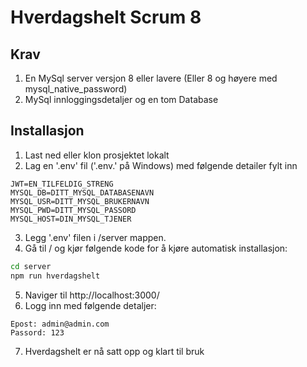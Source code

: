 # Hverdagshelt Scrum 8


## Krav
1. En MySql server versjon 8 eller lavere (Eller 8 og høyere med mysql_native_password)
2. MySql innloggingsdetaljer og en tom Database

## Installasjon
1. Last ned eller klon prosjektet lokalt
2. Lag en '.env' fil ('.env.' på Windows) med følgende detailer fylt inn
```TEXT
JWT=EN_TILFELDIG_STRENG
MYSQL_DB=DITT_MYSQL_DATABASENAVN
MYSQL_USR=DITT_MYSQL_BRUKERNAVN
MYSQL_PWD=DITT_MYSQL_PASSORD
MYSQL_HOST=DIN_MYSQL_TJENER
```
3. Legg '.env' filen i /server mappen.
4. Gå til / og kjør følgende kode for å kjøre automatisk installasjon:
```sh
cd server
npm run hverdagshelt
```
5. Naviger til http://localhost:3000/
6. Logg inn med følgende detaljer:
```TEXT
Epost: admin@admin.com
Passord: 123
```
7. Hverdagshelt er nå satt opp og klart til bruk
